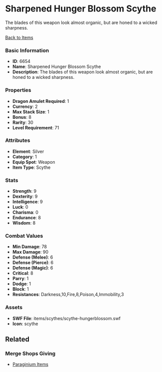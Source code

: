 # Sharpened Hunger Blossom Scythe

The blades of this weapon look almost organic,  but are honed to a wicked sharpness.

[Back to Items](../items.md)

### Basic Information

- **ID**: 6654
- **Name**: Sharpened Hunger Blossom Scythe
- **Description**: The blades of this weapon look almost organic,  but are honed to a wicked sharpness.

### Properties

- **Dragon Amulet Required**: 1
- **Currency**: 2
- **Max Stack Size**: 1
- **Bonus**: 8
- **Rarity**: 30
- **Level Requirement**: 71

### Attributes

- **Element**: Silver
- **Category**: 1
- **Equip Spot**: Weapon
- **Item Type**: Scythe

### Stats

- **Strength**: 9
- **Dexterity**: 9
- **Intelligence**: 9
- **Luck**: 0
- **Charisma**: 0
- **Endurance**: 8
- **Wisdom**: 8

### Combat Values

- **Min Damage**: 78
- **Max Damage**: 90
- **Defense (Melee)**: 6
- **Defense (Pierce)**: 6
- **Defense (Magic)**: 6
- **Critical**: 8
- **Parry**: 1
- **Dodge**: 1
- **Block**: 1
- **Resistances**: Darkness,10,Fire,8,Poison,4,Immobility,3

### Assets

- **SWF File**: items/scythes/scythe-hungerblossom.swf
- **Icon**: scythe

## Related

### Merge Shops Giving

- [Paraginium Items](../merge-shops/105-paraginium-items.md)

